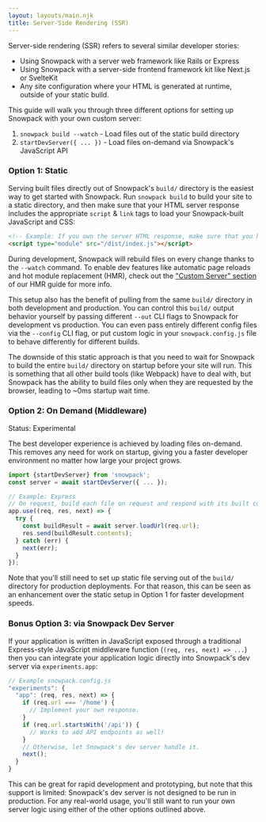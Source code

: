 ```yaml
---
layout: layouts/main.njk
title: Server-Side Rendering (SSR)
---
```


Server-side rendering (SSR) refers to several similar developer stories:

- Using Snowpack with a server web framework like Rails or Express
- Using Snowpack with a server-side frontend framework kit like Next.js or SvelteKit
- Any site configuration where your HTML is generated at runtime, outside of your static build.

This guide will walk you through three different options for setting up Snowpack with your own custom server:

1. `snowpack build --watch` - Load files out of the static build directory
2. `startDevServer({ ... })` - Load files on-demand via Snowpack's JavaScript API

### Option 1: Static

Serving built files directly out of Snowpack's `build/` directory is the easiest way to get started with Snowpack. Run `snowpack build` to build your site to a static directory, and then make sure that your HTML server response includes the appropriate `script` & `link` tags to load your Snowpack-built JavaScript and CSS:

```html
<!-- Example: If you own the server HTML response, make sure that you host the built assets and load the correct JS/CSS files in your HTML.  -->
<script type="module" src="/dist/index.js"></script>
```

During development, Snowpack will rebuild files on every change thanks to the `--watch` command. To enable dev features like automatic page reloads and hot module replacement (HMR), check out the ["Custom Server" section](/guides/hmr#enable-hmr%3A-custom-server) of our HMR guide for more info.

This setup also has the benefit of pulling from the same `build/` directory in both development and production. You can control this `build/` output behavior yourself by passing different `--out` CLI flags to Snowpack for development vs production. You can even pass entirely different config files via the `--config` CLI flag, or put custom logic in your `snowpack.config.js` file to behave differently for different builds.

The downside of this static approach is that you need to wait for Snowpack to build the entire `build/` directory on startup before your site will run. This is something that all other build tools (like Webpack) have to deal with, but Snowpack has the ability to build files only when they are requested by the browser, leading to ~0ms startup wait time.

### Option 2: On Demand (Middleware)

<div class="notification">
Status: Experimental 
</div>

The best developer experience is achieved by loading files on-demand. This removes any need for work on startup, giving you a faster developer environment no matter how large your project grows.

```js
import {startDevServer} from 'snowpack';
const server = await startDevServer({ ... });

// Example: Express
// On request, build each file on request and respond with its built contents
app.use((req, res, next) => {
  try {
    const buildResult = await server.loadUrl(req.url);
    res.send(buildResult.contents);
  } catch (err) {
    next(err);
  }
});
```

Note that you'll still need to set up static file serving out of the `build/` directory for production deployments. For that reason, this can be seen as an enhancement over the static setup in Option 1 for faster development speeds.

### Bonus Option 3: via Snowpack Dev Server

If your application is written in JavaScript exposed through a traditional Express-style JavaScript middleware function (`(req, res, next) => ...`) then you can integrate your application logic directly into Snowpack's dev server via `experiments.app`:

```js
// Example snowpack.config.js
"experiments": {
  "app": (req, res, next) => {
    if (req.url === '/home') {
      // Implement your own response.
    }
    if (req.url.startsWith('/api')) {
      // Works to add API endpoints as well!
    }
    // Otherwise, let Snowpack's dev server handle it.
    next();
  }
}
```

This can be great for rapid development and prototyping, but note that this support is limited: Snowpack's dev server is not designed to be run in production. For any real-world usage, you'll still want to run your own server logic using either of the other options outlined above.
